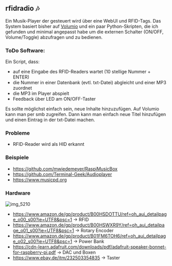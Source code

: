 ## rfidradio :notes:

Ein Musik-Player der gesteuert wird über eine WebUI und RFID-Tags.
Das System basiert bisher auf [Volumio](https://volumio.org) und ein paar Python-Skripten, die ich gefunden und minimal angepasst habe um die externen Schalter (ON/OFF, Volume/Toggle) abzufragen und zu bedienen.

### ToDo Software:

Ein Script, dass:
- auf eine Eingabe des RFID-Readers wartet (10 stellige Nummer + ENTER)
- die Nummer in einer Datenbank (evtl. txt-Datei) abgleicht und einer MP3 zuordnet
- die MP3 im Player abspielt
- Feedback über LED am ON/OFF-Taster

Es sollte möglichst einfach sein, neue Inhalte hinzuzufügen. Auf Volumio kann man per smb zugreifen. Dann kann man einfach neue Titel hinzufügen und einen Eintrag in der txt-Datei machen.

### Probleme
- RFID-Reader wird als HID erkannt

### Beispiele
- https://github.com/mwiedemeyer/RaspiMusicBox
- https://github.com/Terminal-Geek/Audioplayer
- https://www.musicpd.org

### Hardware
![img_5210](https://user-images.githubusercontent.com/25091747/33244486-447f4a74-d2f8-11e7-8385-c3340e1acabd.jpg)

- https://www.amazon.de/gp/product/B00HSDOTTU/ref=oh_aui_detailpage_o00_s00?ie=UTF8&psc=1 -> RFID
- https://www.amazon.de/gp/product/B00HSWXR9Y/ref=oh_aui_detailpage_o01_s00?ie=UTF8&psc=1 -> Rotary Encoder
- https://www.amazon.de/gp/product/B01FM6TOH6/ref=oh_aui_detailpage_o02_s00?ie=UTF8&psc=1 -> Power Bank
- https://cdn-learn.adafruit.com/downloads/pdf/adafruit-speaker-bonnet-for-raspberry-pi.pdf -> DAC und Boxen
- https://www.ebay.de/itm/232503354835 -> Taster
